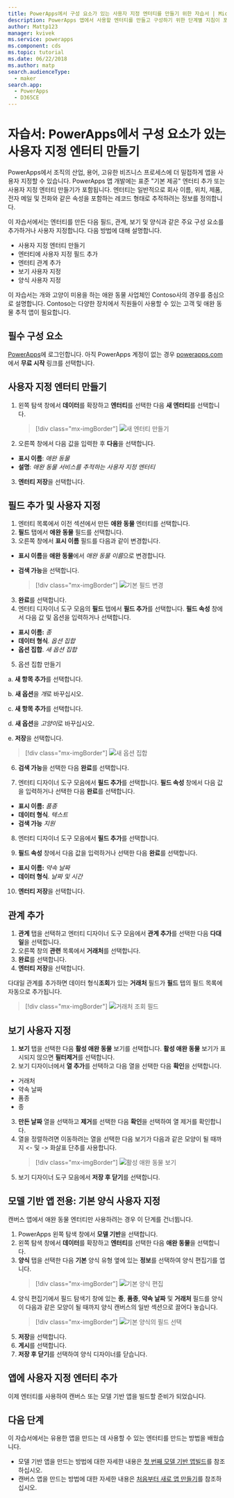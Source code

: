 ```yaml
---
title: PowerApps에서 구성 요소가 있는 사용자 지정 엔터티를 만들기 위한 자습서 | Microsoft Docs
description: PowerApps 앱에서 사용할 엔터티를 만들고 구성하기 위한 단계별 지침이 포함된 자습서입니다.
author: Mattp123
manager: kvivek
ms.service: powerapps
ms.component: cds
ms.topic: tutorial
ms.date: 06/22/2018
ms.author: matp
search.audienceType:
  - maker
search.app:
  - PowerApps
  - D365CE
---
```


# <a name="tutorial-create-a-custom-entity-that-has-components-in-powerapps"></a>자습서: PowerApps에서 구성 요소가 있는 사용자 지정 엔터티 만들기

PowerApps에서 조직의 산업, 용어, 고유한 비즈니스 프로세스에 더 밀접하게 앱을 사용자 지정할 수 있습니다. PowerApps 앱 개발에는 표준 "기본 제공" 엔터티 추가 또는 사용자 지정 엔터티 만들기가 포함됩니다. 엔터티는 일반적으로 회사 이름, 위치, 제품, 전자 메일 및 전화와 같은 속성을 포함하는 레코드 형태로 추적하려는 정보를 정의합니다. 

이 자습서에서는 엔터티를 만든 다음 필드, 관계, 보기 및 양식과 같은 주요 구성 요소를 추가하거나 사용자 지정합니다. 다음 방법에 대해 설명합니다.

- 사용자 지정 엔터티 만들기
- 엔터티에 사용자 지정 필드 추가
- 엔터티 관계 추가
- 보기 사용자 지정 
- 양식 사용자 지정

이 자습서는 개와 고양이 미용을 하는 애완 동물 사업체인 Contoso사의 경우를 중심으로 설명합니다. Contoso는 다양한 장치에서 직원들이 사용할 수 있는 고객 및 애완 동물 추적 앱이 필요합니다.

## <a name="prerequisites"></a>필수 구성 요소

[PowerApps](https://web.powerapps.com/?utm_source=padocs&utm_medium=linkinadoc&utm_campaign=referralsfromdoc)에 로그인합니다. 아직 PowerApps 계정이 없는 경우 [powerapps.com](https://web.powerapps.com/?utm_source=padocs&utm_medium=linkinadoc&utm_campaign=referralsfromdoc)에서 **무료 시작** 링크를 선택합니다.

## <a name="create-a-custom-entity"></a>사용자 지정 엔터티 만들기

1. 왼쪽 탐색 창에서 **데이터**를 확장하고 **엔터티**를 선택한 다음 **새 엔터티**를 선택합니다.
    > [!div class="mx-imgBorder"] 
    > ![새 엔터티 만들기](media/create-custom-entity/create-new-entity.png)
2. 오른쪽 창에서 다음 값을 입력한 후 **다음**을 선택합니다.
  - **표시 이름**: *애완 동물* 
  - **설명**: *애완 동물 서비스를 추적하는 사용자 지정 엔터티*
3. **엔터티 저장**을 선택합니다.

## <a name="add-and-customize-fields"></a>필드 추가 및 사용자 지정
 
1. 엔터티 목록에서 이전 섹션에서 만든 **애완 동물** 엔터티를 선택합니다.
2. **필드** 탭에서 **애완 동물** 필드를 선택합니다.
3. 오른쪽 창에서 **표시 이름** 필드를 다음과 같이 변경합니다. 
  - **표시 이름**을 **애완 동물**에서 *애완 동물 이름*으로 변경합니다.
  - **검색 가능**을 선택합니다.  
  
    > [!div class="mx-imgBorder"] 
    > ![기본 필드 변경](media/create-custom-entity/primary-field.png)
3. **완료**를 선택합니다.
4. 엔터티 디자이너 도구 모음의 **필드** 탭에서 **필드 추가**를 선택합니다. **필드 속성** 창에서 다음 값 및 옵션을 입력하거나 선택합니다.
  - **표시 이름:** *종*
  - **데이터 형식**. *옵션 집합*
  - **옵션 집합**. *새 옵션 집합*
5. 옵션 집합 만들기

  a. **새 항목 추가**를 선택합니다. 
  
  b. **새 옵션**을 *개*로 바꾸십시오. 
   
  c. **새 항목 추가**를 선택합니다. 
    
  d.  **새 옵션**을 *고양이*로 바꾸십시오. 
    
  e. **저장**을 선택합니다. 

  > [!div class="mx-imgBorder"] 
  > ![새 옵션 집합](media/create-custom-entity/optionset-add-items.png)

6. **검색 가능**을 선택한 다음 **완료**를 선택합니다.

7. 엔터티 디자이너 도구 모음에서 **필드 추가**를 선택합니다. **필드 속성** 창에서 다음 값을 입력하거나 선택한 다음 **완료**를 선택합니다.
  - **표시 이름:** *품종*
  - **데이터 형식**. *텍스트*
  - **검색 가능** *지원*

8. 엔터티 디자이너 도구 모음에서 **필드 추가**를 선택합니다. 

9. **필드 속성** 창에서 다음 값을 입력하거나 선택한 다음 **완료**를 선택합니다. 
  - **표시 이름:** *약속 날짜*
  - **데이터 형식**. *날짜 및 시간*

10. **엔터티 저장**을 선택합니다.

## <a name="add-a-relationship"></a>관계 추가

1. **관계** 탭을 선택하고 엔터티 디자이너 도구 모음에서 **관계 추가**를 선택한 다음 **다대일**을 선택합니다. 
2. 오른쪽 창의 **관련** 목록에서 **거래처**를 선택합니다.
3. **완료**를 선택합니다.
4. **엔터티 저장**을 선택합니다.

  다대일 관계를 추가하면 데이터 형식**조회**가 있는 **거래처** 필드가 **필드** 탭의 필드 목록에 자동으로 추가됩니다.
  > [!div class="mx-imgBorder"]
  > ![거래처 조회 필드](media/create-custom-entity/account-lookup-field.png)

## <a name="customize-a-view"></a>보기 사용자 지정

1. **보기** 탭을 선택한 다음 **활성 애완 동물** 보기를 선택합니다. **활성 애완 동물** 보기가 표시되지 않으면 **필터제거**를 선택합니다.
2. 보기 디자이너에서 **열 추가**를 선택하고 다음 열을 선택한 다음 **확인**을 선택합니다.
  - 거래처
  - 약속 날짜 
  - 품종 
  - 종
3. **만든 날짜** 열을 선택하고 **제거**를 선택한 다음 **확인**을 선택하여 열 제거를 확인합니다.
4. 열을 정렬하려면 이동하려는 열을 선택한 다음 보기가 다음과 같은 모양이 될 때까지 <- 및 -> 화살표 단추를 사용합니다.
    > [!div class="mx-imgBorder"] 
    > ![활성 애완 동물 보기](media/create-custom-entity/active-pets-view.png)
5. 보기 디자이너 도구 모음에서 **저장 후 닫기**를 선택합니다.  

## <a name="model-driven-apps-only-customize-the-main-form"></a>모델 기반 앱 전용: 기본 양식 사용자 지정

캔버스 앱에서 애완 동물 엔터티만 사용하려는 경우 이 단계를 건너뜁니다. 

1. PowerApps 왼쪽 탐색 창에서 **모델 기반**을 선택합니다.
2. 왼쪽 탐색 창에서 **데이터**를 확장하고 **엔터티**를 선택한 다음 **애완 동물**을 선택합니다.
3. **양식** 탭을 선택한 다음 **기본** 양식 유형 옆에 있는 **정보**를 선택하여 양식 편집기를 엽니다.
    > [!div class="mx-imgBorder"] 
    > ![기본 양식 편집](media/create-custom-entity/main-form-edit.png)
4. 양식 편집기에서 필드 탐색기 창에 있는 **종**, **품종**, **약속 날짜** 및 **거래처** 필드를 양식이 다음과 같은 모양이 될 때까지 양식 캔버스의 일반 섹션으로 끌어다 놓습니다.
    > [!div class="mx-imgBorder"] 
    > ![기본 양식의 필드 선택](media/create-custom-entity/main-form-edit2.png) 
5. **저장**을 선택합니다.
6. **게시**를 선택합니다.
7. **저장 후 닫기**를 선택하여 양식 디자이너를 닫습니다.

## <a name="add-the-custom-entity-to-an-app"></a>앱에 사용자 지정 엔터티 추가

이제 엔터티를 사용하여 캔버스 또는 모델 기반 앱을 빌드할 준비가 되었습니다. 

## <a name="next-steps"></a>다음 단계

이 자습서에서는 유용한 앱을 만드는 데 사용할 수 있는 엔터티를 만드는 방법을 배웠습니다. 
- 모델 기반 앱을 만드는 방법에 대한 자세한 내용은 [첫 번째 모델 기반 앱빌드](../model-driven-apps/build-first-model-driven-app.md)를 참조하십시오.
- 캔버스 앱을 만드는 방법에 대한 자세한 내용은 [처음부터 새로 앱 만들기](../canvas-apps/get-started-create-from-blank.md)를 참조하십시오.
